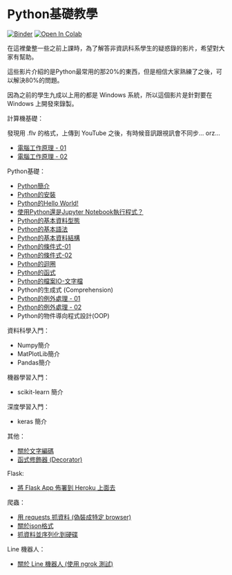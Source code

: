 # Python基礎教學

[![Binder](https://mybinder.org/badge_logo.svg)](https://mybinder.org/v2/gh/victorgau/Python_Basics/master)
[![Open In Colab](https://colab.research.google.com/assets/colab-badge.svg)](https://colab.research.google.com/github/victorgau/Python_Basics/)

在這裡彙整一些之前上課時，為了解答非資訊科系學生的疑惑錄的影片，希望對大家有幫助。

這些影片介紹的是Python最常用的那20%的東西，但是相信大家熟練了之後，可以解決80%的問題。

因為之前的學生九成以上用的都是 Windows 系統，所以這個影片是針對要在 Windows 上開發來錄製。

計算機基礎：

發現用 \.flv 的格式，上傳到 YouTube 之後，有時候音訊跟視訊會不同步... orz...

* [電腦工作原理 - 01](https://youtu.be/26EaLKPiskc)
* [電腦工作原理 - 02](https://youtu.be/hwZt5688CIs)

Python基礎：

* [Python簡介](https://yt1.pics.ee/9R3FH)
* [Python的安裝](https://goo.gl/zczm4x)
* [Python的Hello World!](https://youtu.be/yrjft34e52o)
* [使用Python還是Jupyter Notebook執行程式？](https://youtu.be/a_SmoqPUZ0s)
* [Python的基本資料型態](https://youtu.be/GB8G6OGeBzA)
* [Python的基本語法](https://goo.gl/fNQXep)
* [Python的基本資料結構](https://goo.gl/4VYVA6)
* [Python的條件式-01](https://goo.gl/WrVkmf)
* [Python的條件式-02](https://goo.gl/JM9MoN)
* [Python的迴圈](https://youtu.be/T5rKWH7_s2A)
* [Python的函式](https://goo.gl/FW2MmW)
* [Python的檔案IO-文字檔](https://goo.gl/bsxUqd)
* Python的生成式 (Comprehension)
* [Python的例外處理 - 01](https://goo.gl/yLk6gr)
* [Python的例外處理 - 02](https://goo.gl/9RkQhS)
* Python的物件導向程式設計(OOP)

資料科學入門：

* Numpy簡介
* MatPlotLib簡介
* Pandas簡介

機器學習入門：

* scikit-learn 簡介

深度學習入門：

* keras 簡介

其他：

* [關於文字編碼](https://goo.gl/cKRJ8j)
* [函式修飾器 (Decorator)](https://youtu.be/4bHWazsPIvg)

Flask:

* [將 Flask App 佈署到 Heroku 上面去](https://goo.gl/skVcLN)

爬蟲：

* [用 requests 抓資料 (偽裝成特定 browser)](https://goo.gl/wLdEVj)
* [關於json格式](https://goo.gl/cCaaez)
* [抓資料並序列化到硬碟](https://goo.gl/ecTUnY)

Line 機器人：

* [關於 Line 機器人 (使用 ngrok 測試)](https://goo.gl/n4ETTw)
